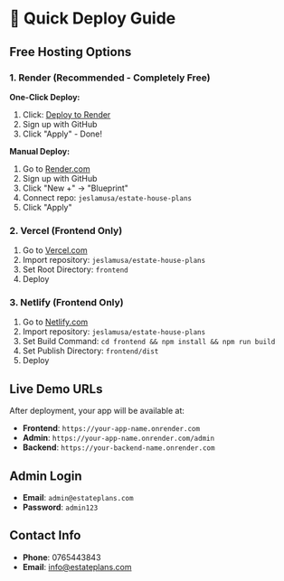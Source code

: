 # 🚀 Quick Deploy Guide

## Free Hosting Options

### 1. Render (Recommended - Completely Free)

**One-Click Deploy:**
1. Click: [Deploy to Render](https://render.com/deploy/schema-new?schema=https://raw.githubusercontent.com/jeslamusa/estate-house-plans/main/render.yaml)
2. Sign up with GitHub
3. Click "Apply" - Done!

**Manual Deploy:**
1. Go to [Render.com](https://render.com)
2. Sign up with GitHub
3. Click "New +" → "Blueprint"
4. Connect repo: `jeslamusa/estate-house-plans`
5. Click "Apply"

### 2. Vercel (Frontend Only)

1. Go to [Vercel.com](https://vercel.com)
2. Import repository: `jeslamusa/estate-house-plans`
3. Set Root Directory: `frontend`
4. Deploy

### 3. Netlify (Frontend Only)

1. Go to [Netlify.com](https://netlify.com)
2. Import repository: `jeslamusa/estate-house-plans`
3. Set Build Command: `cd frontend && npm install && npm run build`
4. Set Publish Directory: `frontend/dist`
5. Deploy

## Live Demo URLs

After deployment, your app will be available at:
- **Frontend**: `https://your-app-name.onrender.com`
- **Admin**: `https://your-app-name.onrender.com/admin`
- **Backend**: `https://your-backend-name.onrender.com`

## Admin Login

- **Email**: `admin@estateplans.com`
- **Password**: `admin123`

## Contact Info

- **Phone**: 0765443843
- **Email**: info@estateplans.com 